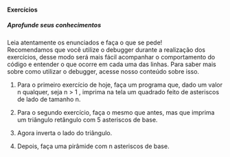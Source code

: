 #### Exercícios

##### Aprofunde seus conhecimentos

Leia atentamente os enunciados e faça o que se pede!\
Recomendamos que você utilize o debugger durante a realização dos exercícios, desse modo será mais fácil acompanhar o comportamento do código e entender o que ocorre em cada uma das linhas. Para saber mais sobre como utilizar o debugger, acesse nosso conteúdo sobre isso.

1. Para o primeiro exercício de hoje, faça um programa que, dado um valor n qualquer, seja n > 1 , imprima na tela um quadrado feito de asteriscos de lado de tamanho n.

2. Para o segundo exercício, faça o mesmo que antes, mas que imprima um triângulo retângulo com 5 asteriscos de base.

3. Agora inverta o lado do triângulo.

4. Depois, faça uma pirâmide com n asteriscos de base.